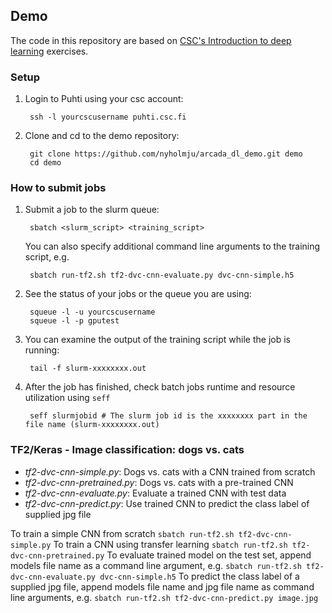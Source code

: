 ## Demo

The code in this repository are based on [CSC's Introduction to deep learning](https://github.com/csc-training/intro-to-dl/tree/master/day2) exercises.

### Setup

1. Login to Puhti using your csc account:

        ssh -l yourcscusername puhti.csc.fi
        
2. Clone and cd to the demo repository:

        git clone https://github.com/nyholmju/arcada_dl_demo.git demo
        cd demo

### How to submit jobs

1. Submit a job to the slurm queue:

        sbatch <slurm_script> <training_script>

   You can also specify additional command line arguments to the training script, e.g.

        sbatch run-tf2.sh tf2-dvc-cnn-evaluate.py dvc-cnn-simple.h5

2. See the status of your jobs or the queue you are using:

        squeue -l -u yourcscusername
        squeue -l -p gputest

3. You can examine the output of the training script while the job is running:

        tail -f slurm-xxxxxxxx.out

4. After the job has finished, check batch jobs runtime and resource utilization using `seff`

        seff slurmjobid # The slurm job id is the xxxxxxxx part in the file name (slurm-xxxxxxxx.out)


### TF2/Keras - Image classification: dogs vs. cats

* *tf2-dvc-cnn-simple.py*: Dogs vs. cats with a CNN trained from scratch
* *tf2-dvc-cnn-pretrained.py*: Dogs vs. cats with a pre-trained CNN
* *tf2-dvc-cnn-evaluate.py*: Evaluate a trained CNN with test data
* *tf2-dvc-cnn-predict.py*: Use trained CNN to predict the class label of supplied jpg file

To train a simple CNN from scratch `sbatch run-tf2.sh tf2-dvc-cnn-simple.py`
To train a CNN using transfer learning `sbatch run-tf2.sh tf2-dvc-cnn-pretrained.py`
To evaluate trained model on the test set, append models file name as a command line argument, e.g. `sbatch run-tf2.sh tf2-dvc-cnn-evaluate.py dvc-cnn-simple.h5`
To predict the class label of a supplied jpg file, append models file name and jpg file name as command line arguments, e.g. `sbatch run-tf2.sh tf2-dvc-cnn-predict.py image.jpg`
